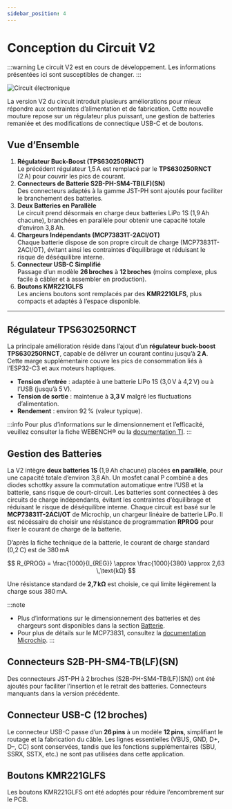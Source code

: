 ```yaml
---
sidebar_position: 4
---
```


# Conception du Circuit V2

:::warning
Le circuit V2 est en cours de développement. Les informations présentées ici sont susceptibles de changer.
:::

![Circuit électronique](./ESP32-C3_V2.png)

La version V2 du circuit introduit plusieurs améliorations pour mieux répondre aux contraintes d’alimentation et de fabrication. Cette nouvelle mouture repose sur un régulateur plus puissant, une gestion de batteries remaniée et des modifications de connectique USB-C et de boutons.

## Vue d’Ensemble

1. **Régulateur Buck-Boost (TPS630250RNCT)**  
   Le précédent régulateur 1,5 A est remplacé par le **TPS630250RNCT** (2 A) pour couvrir les pics de courant.  
2. **Connecteurs de Batterie S2B-PH-SM4-TB(LF)(SN)**  
   Des connecteurs adaptés à la gamme JST-PH sont ajoutés pour faciliter le branchement des batteries.  
3. **Deux Batteries en Parallèle**  
   Le circuit prend désormais en charge deux batteries LiPo 1S (1,9 Ah chacune), branchées en parallèle pour obtenir une capacité totale d’environ 3,8 Ah.  
4. **Chargeurs Indépendants (MCP73831T-2ACI/OT)**  
   Chaque batterie dispose de son propre circuit de charge (MCP73831T-2ACI/OT), évitant ainsi les contraintes d’équilibrage et réduisant le risque de déséquilibre interne.  
5. **Connecteur USB-C Simplifié**  
   Passage d’un modèle **26 broches** à **12 broches** (moins complexe, plus facile à câbler et à assembler en production).  
6. **Boutons KMR221GLFS**  
   Les anciens boutons sont remplacés par des **KMR221GLFS**, plus compacts et adaptés à l’espace disponible.

---

## Régulateur TPS630250RNCT

La principale amélioration réside dans l’ajout d’un **régulateur buck-boost TPS630250RNCT**, capable de délivrer un courant continu jusqu’à **2 A**. Cette marge supplémentaire couvre les pics de consommation liés à l’ESP32-C3 et aux moteurs haptiques.

- **Tension d’entrée** : adaptée à une batterie LiPo 1S (3,0 V à 4,2 V) ou à l’USB (jusqu’à 5 V).  
- **Tension de sortie** : maintenue à **3,3 V** malgré les fluctuations d’alimentation.  
- **Rendement** : environ 92 % (valeur typique).

:::info
Pour plus d’informations sur le dimensionnement et l’efficacité, veuillez consulter la fiche WEBENCH® ou la [documentation TI](https://www.ti.com/product/TPS630250).
:::

## Gestion des Batteries

La V2 intègre **deux batteries 1S** (1,9 Ah chacune) placées **en parallèle**, pour une capacité totale d’environ 3,8 Ah. Un mosfet canal P combiné a des diodes schottky assure la commutation automatique entre l’USB et la batterie, sans risque de court-circuit. Les batteries sont connectées à des circuits de charge indépendants, évitant les contraintes d’équilibrage et réduisant le risque de déséquilibre interne. Chaque circuit est basé sur le **MCP73831T-2ACI/OT** de Microchip, un chargeur linéaire de batterie LiPo. Il est nécéssaire de choisir une résistance de programmation **RPROG** pour fixer le courant de charge de la batterie.

D’après la fiche technique de la batterie, le courant de charge standard (0,2 C) est de 380 mA

$$
R_{PROG} = \frac{1000}{I_{REG}} \approx \frac{1000}{380} \approx 2,63 \,\text{kΩ}
$$

Une résistance standard de **2,7 kΩ** est choisie, ce qui limite légèrement la charge sous 380 mA.

:::note
- Plus d’informations sur le dimensionnement des batteries et des chargeurs sont disponibles dans la section [Batterie](./battery.md).
- Pour plus de détails sur le MCP73831, consultez la [documentation Microchip](https://ww1.microchip.com/downloads/en/DeviceDoc/20001984g.pdf).
:::

## Connecteurs S2B-PH-SM4-TB(LF)(SN)

Des connecteurs JST-PH à 2 broches (S2B-PH-SM4-TB(LF)(SN)) ont été ajoutés pour faciliter l’insertion et le retrait des batteries. Connecteurs manquants dans la version précédente.

## Connecteur USB-C (12 broches)

Le connecteur USB-C passe d’un **26 pins** à un modèle **12 pins**, simplifiant le routage et la fabrication du câble. Les lignes essentielles (VBUS, GND, D+, D–, CC) sont conservées, tandis que les fonctions supplémentaires (SBU, SSRX, SSTX, etc.) ne sont pas utilisées dans cette application.

## Boutons KMR221GLFS

Les boutons KMR221GLFS ont été adoptés pour réduire l’encombrement sur le PCB.
